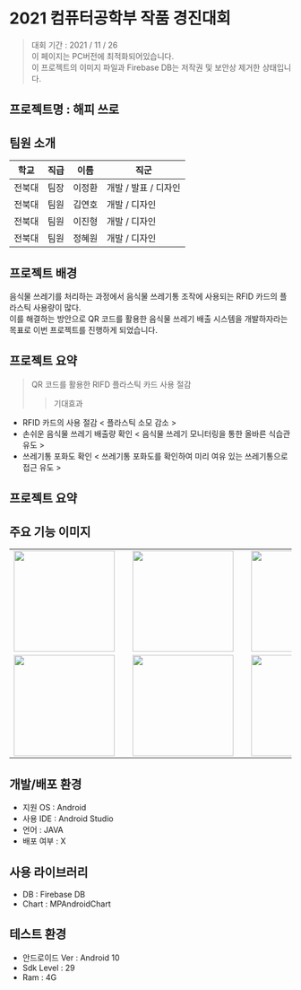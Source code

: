 # 2021 컴퓨터공학부 작품 경진대회
> 대회 기간 : 2021 / 11 / 26<br>
> 이 페이지는 PC버전에 최적화되어있습니다.<br>
> 이 프로젝트의 이미지 파일과 Firebase DB는 저작권 및 보안상 제거한 상태입니다.<br>

## 프로젝트명 : 해피 쓰로

## 팀원 소개

|학교|직급|이름|직군|
|--|----------|------|---|
|전북대|팀장|이정환|개발 / 발표 / 디자인|
|전북대|팀원|김연호|개발 / 디자인|
|전북대|팀원|이진형|개발 / 디자인|
|전북대|팀원|정혜원|개발 / 디자인|

## 프로젝트 배경
음식물 쓰레기를 처리하는 과정에서 음식물 쓰레기통 조작에 사용되는 RFID 카드의 플라스틱 사용량이 많다.<br> 
이를 해결하는 방안으로 QR 코드를 활용한 음식물 쓰레기 배출 시스템을 개발하자라는 목표로 이번 프로젝트를 진행하게 되었습니다.

## 프로젝트 요약
> QR 코드를 활용한 RIFD 플라스틱 카드 사용 절감
>> 기대효과
- RFID 카드의 사용 절감 < 플라스틱 소모 감소 > <br>
- 손쉬운 음식물 쓰레기 배출량 확인 < 음식물 쓰레기 모니터링을 통한 올바른 식습관 유도 >
- 쓰레기통 포화도 확인 < 쓰레기통 포화도를 확인하여 미리 여유 있는 쓰레기통으로 접근 유도 ><br>
## 프로젝트 요약
 
## 주요 기능 이미지
 
 <table align="center">
<tr>
<td><img src = "https://user-images.githubusercontent.com/93726941/176470953-acb0b629-faf0-476e-bed5-1b6021da26c5.jpg" width = "180" hight = "250"/><td> 
<td><img src = "https://user-images.githubusercontent.com/93726941/176471557-de3811c9-f47b-4aaf-8662-3f447d39234e.jpg" width = "180" hight = "250"/><td>
<td><img src = "https://user-images.githubusercontent.com/93726941/176471529-3c62bb13-d285-4cfe-b726-a4ee59cc8f57.jpg" width = "180" hight = "250"/>
<tr>
<tr>
    <td><img src = "https://user-images.githubusercontent.com/93726941/176471824-f1ac62d1-291a-4ebc-8db7-ef711f45a269.jpg" width = "180" hight = "250"/><td>
    <td><img src = "https://user-images.githubusercontent.com/93726941/176471879-8a69045b-ae4c-459c-a767-17c16bd74fa0.jpg" width = "180" hight = "250"/><td>
    <td><img src = "https://user-images.githubusercontent.com/93726941/176471720-d5d878a2-dd0b-4c2a-be61-1df385e67f00.jpg" width = "180" hight = "250"/>
    
<tr>
</table>



## 개발/배포 환경
- 지원 OS : Android<br>
- 사용 IDE : Android Studio<br>
- 언어 : JAVA<br>
- 배포 여부 : X<br>

## 사용 라이브러리
- DB : Firebase DB<br>
- Chart : MPAndroidChart<br>

## 테스트 환경
- 안드로이드 Ver : Android 10<br>
- Sdk Level : 29<br>
- Ram : 4G<br>
